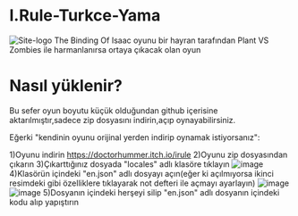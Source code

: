 # I.Rule-Turkce-Yama
![Site-logo](https://github.com/BeytullahEvmek/I.Rule-T-rkce-Yama/assets/130393344/981ad344-b6e0-40af-9831-6d8ebd5d5da3)
The Binding Of Isaac oyunu bir hayran tarafından Plant VS Zombies ile harmanlanırsa ortaya çıkacak olan oyun
# Nasıl yüklenir?
Bu sefer oyun boyutu küçük olduğundan github içerisine aktarılmıştır,sadece zip dosyasını indirin,açıp oynayabilirsiniz.

Eğerki "kendinin oyunu orijinal yerden indirip oynamak istiyorsanız":

1)Oyunu indirin  https://doctorhummer.itch.io/irule
2)Oyunu zip dosyasından çıkarın
3)Çıkarttığınız dosyada "locales" adlı klasöre tıklayın
![image](https://github.com/BeytullahEvmek/I.Rule-T-rkce-Yama/assets/130393344/21a60cae-5fad-4132-8d04-43137e332948)
4)Klasörün içindeki "en.json" adlı dosyayı açın(eğer ki açılmıyorsa ikinci resimdeki gibi özelliklere tıklayarak not defteri ile açmayı ayarlayın)
![image](https://github.com/BeytullahEvmek/I.Rule-T-rkce-Yama/assets/130393344/8cf9211d-d5e9-4aa1-a9cf-45bf3dd7168a)
![image](https://github.com/BeytullahEvmek/I.Rule-T-rkce-Yama/assets/130393344/e3d21420-bed7-44e7-bc00-0b85a225b9c0)
5)Dosyanın içindeki herşeyi silip "en.json" adlı dosyanın içindeki kodu alıp yapıştırın
